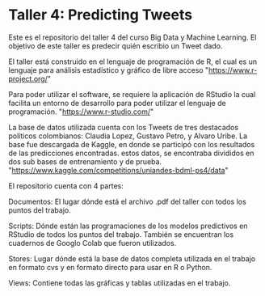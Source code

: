 # Taller 4: Predicting Tweets 

Este es el repositorio del taller 4 del curso Big Data y Machine Learning. El objetivo de este taller es predecir quién escribio un Tweet dado. 

El taller está construido en el lenguaje de programación de R, el cual es un lenguaje para análisis estadístico y gráfico de libre acceso "https://www.r-project.org/"

Para poder utilizar el software, se requiere la aplicación de RStudio la cual facilita un entorno de desarrollo para poder utilizar el lenguaje de programación. "https://www.r-studio.com/"

La base de datos utilizada cuenta con los Tweets de tres destacados políticos colombianos: Claudia Lopez, Gustavo Petro, y Alvaro Uribe. La base fue descargada de Kaggle, en donde se participó con los resultados de las predicciones encontradas. estos datos, se encontraba divididos en dos sub bases de entrenamiento y de prueba. "https://www.kaggle.com/competitions/uniandes-bdml-ps4/data"

El repositorio cuenta con 4 partes:

Documentos: El lugar dónde está el archivo .pdf del taller con todos los puntos del trabajo.

Scripts: Dónde están las programaciones de los modelos predictivos en RStudio de todos los puntos del trabajo. También se encuentran los cuadernos de Googlo Colab que fueron utilizados.

Stores: Lugar dónde está la base de datos completa utilizada en el trabajo en formato cvs y en formato directo para usar en R o Python.

Views: Contiene todas las gráficas y tablas utilizadas en el trabajo.

